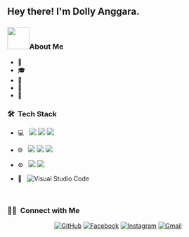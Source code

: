 <h2> Hey there! I'm Dolly Anggara.</h2>


<h3><picture><img src = "https://github.com/7oSkaaa/7oSkaaa/blob/main/Images/about_me.gif?raw=true" width = 50px></picture>About Me </h3>

- 🤔 &nbsp;
- 🎓 &nbsp; 
- 💼 &nbsp; 
- 💭 &nbsp; 
- 🍭 &nbsp; 

<h3> 🛠 &nbsp;Tech Stack</h3>

- 💻 &nbsp; <img src="https://img.shields.io/badge/c++%20-%2300599C.svg?&style=for-the-badge&logo=c%2B%2B&ogoColor=white"/> <img src="https://img.shields.io/badge/c%23%20-%23239120.svg?&style=for-the-badge&logo=c-sharp&logoColor=white"/> <img src="https://img.shields.io/badge/python%20-%2314354C.svg?&style=for-the-badge&logo=python&logoColor=white"/>
- 🌐 &nbsp; <img src="https://img.shields.io/badge/html5%20-%23E34F26.svg?&style=for-the-badge&logo=html5&logoColor=white"/> <img src="https://img.shields.io/badge/css3%20-%231572B6.svg?&style=for-the-badge&logo=css3&logoColor=white"/> <img src="https://img.shields.io/badge/javascript%20-%23323330.svg?&style=for-the-badge&logo=javascript&logoColor=%23F7DF1E"/>


- ⚙️ &nbsp;
  <img src="https://img.shields.io/badge/git%20-%23F05033.svg?&style=for-the-badge&logo=git&logoColor=white"/> <img src="https://img.shields.io/badge/github%20-%23121011.svg?&style=for-the-badge&logo=github&logoColor=white"/>

- 🔧 &nbsp;
 ![Visual Studio Code](https://img.shields.io/badge/-VsCode-2C2C32?style=flat-square&logo=visual-studio-code&logoColor=0078D7)


<br/>


<h3> 🤝🏻 &nbsp;Connect with Me </h3>

<p align="center">
<p align="center">
  <a href="https://github.com/DollyAnggara"><img src="https://img.shields.io/badge/github-%23181717.svg?style=plastic&logo=github&logoColor=white" alt="GitHub"/></a>
	<a href="https://www.facebook.com/Dolly Anggara"><img src="https://img.shields.io/badge/facebook-%231877F2.svg?style=plastic&logo=facebook&logoColor=white" alt="Facebook"/></a>
	<a href="https://www.instagram.com/dolly_a22/"><img src="https://img.shields.io/badge/instagram-%23E4405F.svg?style=plastic&logo=instagram&logoColor=white" alt="Instagram"/></a>
 <a href="mailto:dollyanggara2003@gmail.com"><img img src="https://img.shields.io/badge/gmail-%23EA4335.svg?style=plastic&logo=gmail&logoColor=white" alt="Gmail"/></a>

